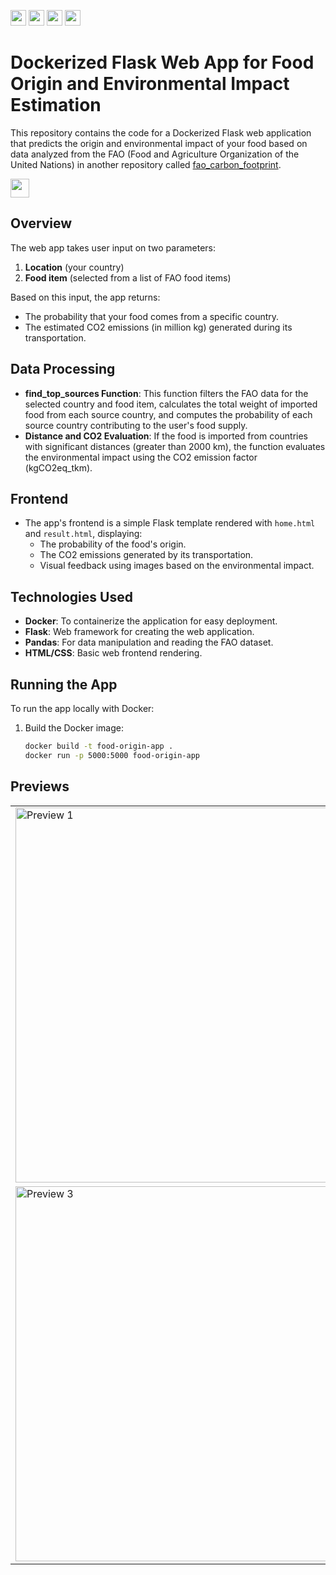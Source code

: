 <img src="https://img.shields.io/badge/docker-white?logo=docker&logoColor=2496ED" style="height: 25px; width: auto;">  <img src="https://img.shields.io/badge/flask-white?logo=flask&logoColor=black" style="height: 25px; width: auto;">  <img src="https://img.shields.io/badge/Python-white?logo=Python" style="height: 25px; width: auto;">  <img src="https://img.shields.io/badge/render-white?logo=render&logoColor=black" style="height: 25px; width: auto;">


# Dockerized Flask Web App for Food Origin and Environmental Impact Estimation

This repository contains the code for a Dockerized Flask web application that predicts the origin and environmental impact of your food based on data analyzed from the FAO (Food and Agriculture Organization of the United Nations) in another repository called [fao_carbon_footprint](https://github.com/ezemriv/fao_carbon_footprint).

<a href="https://fao-co2-food-travel-emissions.onrender.com/" target="_blank">
    <img src="https://img.shields.io/badge/Go%20to%20App-blue" style="height: 30px; width: auto;">
</a>

## Overview

The web app takes user input on two parameters: 
1. **Location** (your country)
2. **Food item** (selected from a list of FAO food items)

Based on this input, the app returns:
- The probability that your food comes from a specific country.
- The estimated CO2 emissions (in million kg) generated during its transportation.

## Data Processing

- **find_top_sources Function**: This function filters the FAO data for the selected country and food item, calculates the total weight of imported food from each source country, and computes the probability of each source country contributing to the user's food supply.
- **Distance and CO2 Evaluation**: If the food is imported from countries with significant distances (greater than 2000 km), the function evaluates the environmental impact using the CO2 emission factor (kgCO2eq_tkm).

## Frontend

- The app's frontend is a simple Flask template rendered with `home.html` and `result.html`, displaying:
  - The probability of the food's origin.
  - The CO2 emissions generated by its transportation.
  - Visual feedback using images based on the environmental impact.

## Technologies Used

- **Docker**: To containerize the application for easy deployment.
- **Flask**: Web framework for creating the web application.
- **Pandas**: For data manipulation and reading the FAO dataset.
- **HTML/CSS**: Basic web frontend rendering.

## Running the App

To run the app locally with Docker:

1. Build the Docker image:

   ```bash
   docker build -t food-origin-app .
   docker run -p 5000:5000 food-origin-app

## Previews

<table>
  <tr>
    <td><img src="previews/home.png" alt="Preview 1" width="600"/></td>
    <td><img src="previews/bad.png" alt="Preview 2" width="600"/></td>
  </tr>
  <tr>
    <td><img src="previews/ok.png" alt="Preview 3" width="600"/></td>
    <td><img src="previews/great.png" alt="Preview 4" width="600"/></td>
  </tr>
</table>
